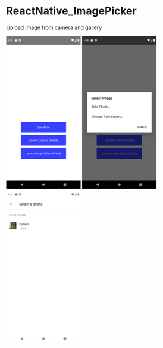 # ReactNative_ImagePicker
Upload image from camera and gallery

<img width="200" src="./screenshots/Screenshot_1611032930.png">
<img width="200" src="./screenshots/Screenshot_1611032938.png">
<img width="200" src="./screenshots/Screenshot_1611032946.png">
